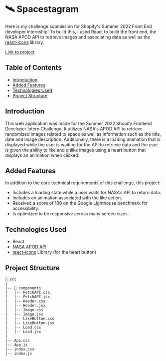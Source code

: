 # 🛰️ Spacestagram
 
Here is my challenge submission for Shopify's Summer 2022 Front End developer internship! To build this, I used React to build the front end, the NASA APOD API to retrieve images and associating data as well as the [react-icons](https://www.npmjs.com/package/react-icons) library.
 
 [Link to project](https://spacestagram-summer22.netlify.app/)
 
 ## Table of Contents
- [Introduction](#introduction)
- [Added Features](#added-features)
- [Technologies Used](#technologies-used)
- [Project Structure](#project-structure)



## Introduction

This web application was made for the Summer 2022 Shopify Frontend Developer Intern Challenge. It utilizes NASA's APOD API to retrieve randomized images related to space as well as information such as the title, date and image description. Additionally, there is a loading animation that is displayed while the user is waiting for the API to retrieve data and the user is given the ability to like and unlike images using a heart button that displays an animation when clicked.

## Added Features

In addition to the core technical requirements of this challenge, this project:

- Includes a loading state while a user waits for NASA’s API to return data.
- Includes an animation associated with the like action.
- Received a score of 100 on the Google Lighthouse benchmark for accessibility.
- Is optimized to be responsive across many screen sizes.


## Technologies Used
- React
- [NASA APOD API](https://api.nasa.gov/)
- [react-icons](https://www.npmjs.com/package/react-icons) Library (for the heart button)

## Project Structure
```
📁 src
|
|-- 📁 components
|   |-- FetchAPI.css
|   |-- FetchAPI.jsx
|   |-- Header.css
|   |-- Header.jsx
|   |-- Image.css
|   |-- Image.jsx
|   |-- LikeButton.css
|   |-- LikeButton.jsx
|   |-- Load.css
|   |-- Load.jsx
|   
|-- App.css
|-- App.js
|-- index.css
|-- index.js
```





 


